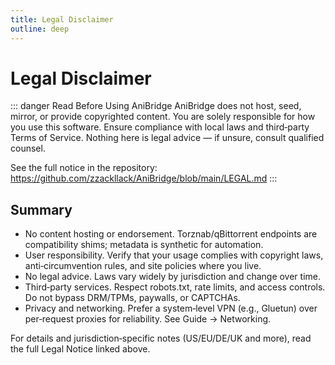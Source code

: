 ```yaml
---
title: Legal Disclaimer
outline: deep
---
```


# Legal Disclaimer

::: danger Read Before Using AniBridge
AniBridge does not host, seed, mirror, or provide copyrighted content. You are solely responsible for how you use this software. Ensure compliance with local laws and third‑party Terms of Service. Nothing here is legal advice — if unsure, consult qualified counsel.

See the full notice in the repository: https://github.com/zzackllack/AniBridge/blob/main/LEGAL.md
:::

## Summary

- No content hosting or endorsement. Torznab/qBittorrent endpoints are compatibility shims; metadata is synthetic for automation.
- User responsibility. Verify that your usage complies with copyright laws, anti‑circumvention rules, and site policies where you live.
- No legal advice. Laws vary widely by jurisdiction and change over time.
- Third‑party services. Respect robots.txt, rate limits, and access controls. Do not bypass DRM/TPMs, paywalls, or CAPTCHAs.
- Privacy and networking. Prefer a system‑level VPN (e.g., Gluetun) over per‑request proxies for reliability. See Guide → Networking.

For details and jurisdiction‑specific notes (US/EU/DE/UK and more), read the full Legal Notice linked above.

